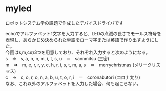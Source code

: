 # myled
ロボットシステム学の課題で作成したデバイスドライバです


echoでアルファベット1文字を入力すると、LEDの点滅の長さでモールス符号を表現し、あらかじめ決められた単語をローマ字または英語で作り出すようにした。  
今回はs,m,cの3つを用意しており、それぞれ入力すると次のようになる。  
s　⇒　s, a, n, n, m, i, t, s, u　＝　sannmitsu (三密)  
m　⇒　m, e, r, r, y, c, h, r, i, s, t, m, a, s　＝　merrychristmas (メリークリスマス)  
c　⇒　c, o, r, o, n, a, b, u, t, o, r, i　＝　coronabutori (コロナ太り)  
なお、これ以外のアルファベットを入力した場合、何も起こらない。
